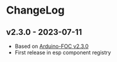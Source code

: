 # ChangeLog

## v2.3.0 - 2023-07-11

* Based on [Arduino-FOC v2.3.0](https://github.com/simplefoc/Arduino-FOC/releases/tag/v2.3.0)
* First release in esp component registry
